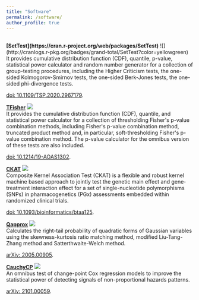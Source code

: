 ```yaml
---
title: "Software"
permalink: /software/
author_profile: true
---
```

<br>
<b>[SetTest](https://cran.r-project.org/web/packages/SetTest)</b> ![](http://cranlogs.r-pkg.org/badges/grand-total/SetTest?color=yellowgreen)<br> 
It provides cumulative distribution function (CDF), quantile, p-value, statistical power calculator and random number generator for a collection of group-testing procedures, including the Higher Criticism tests, the one-sided Kolmogorov-Smirnov tests, the one-sided Berk-Jones tests, the one-sided phi-divergence tests. 

[doi: 10.1109/TSP.2020.2967179](https://doi.org/10.1109/TSP.2020.2967179).

<b>[TFisher](https://cran.r-project.org/web/packages/TFisher)</b> ![](http://cranlogs.r-pkg.org/badges/grand-total/TFisher?color=yellowgreen)<br> 
It provides the cumulative distribution function (CDF), quantile, and statistical power calculator for a collection of thresholding Fisher's p-value combination methods, including Fisher's p-value combination method, truncated product method and, in particular, soft-thresholding Fisher's p-value combination method. The p-value calculator for the omnibus version of these tests are also included. 

[doi: 10.1214/19-AOAS1302](https://doi.org/10.1214/19-AOAS1302).

<b>[CKAT](https://cran.r-project.org/web/packages/CKAT)</b> ![](http://cranlogs.r-pkg.org/badges/grand-total/CKAT?color=yellowgreen)<br> 
Composite Kernel Association Test (CKAT) is a flexible and robust kernel machine based approach to jointly test the genetic main effect and gene-treatment interaction effect for a set of single-nucleotide polymorphisms (SNPs) in pharmacogenetics (PGx) assessments embedded within randomized clinical trials.

[doi: 10.1093/bioinformatics/btaa125](https://doi.org/10.1093/bioinformatics/btaa125).

<b>[Qapprox](https://cran.r-project.org/web/packages/Qapprox)</b> ![](http://cranlogs.r-pkg.org/badges/grand-total/Qapprox?color=yellowgreen)<br> 
Calculates the right-tail probability of quadratic forms of Gaussian variables using the skewness-kurtosis ratio matching method, modified Liu-Tang-Zhang method and Satterthwaite-Welch method. 

[arXiv: 2005.00905](https://arxiv.org/abs/2005.00905).

<b>[CauchyCP](https://cran.r-project.org/web/packages/CauchyCP)</b> ![](http://cranlogs.r-pkg.org/badges/grand-total/CauchyCP?color=yellowgreen)<br> 
An omnibus test of change-point Cox regression models to improve the statistical power of detecting signals of non-proportional hazards patterns.  

[arXiv: 2101.00059](https://arxiv.org/abs/2101.00059).
